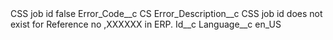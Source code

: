 <?xml version="1.0" encoding="UTF-8"?>
<CustomMetadata xmlns="http://soap.sforce.com/2006/04/metadata" xmlns:xsi="http://www.w3.org/2001/XMLSchema-instance" xmlns:xsd="http://www.w3.org/2001/XMLSchema">
    <label>CSS job id</label>
    <protected>false</protected>
    <values>
        <field>Error_Code__c</field>
        <value xsi:type="xsd:string">CS</value>
    </values>
    <values>
        <field>Error_Description__c</field>
        <value xsi:type="xsd:string">CSS job id does not exist for Reference no ,XXXXXX in ERP.</value>
    </values>
    <values>
        <field>Id__c</field>
        <value xsi:nil="true"/>
    </values>
    <values>
        <field>Language__c</field>
        <value xsi:type="xsd:string">en_US</value>
    </values>
</CustomMetadata>
